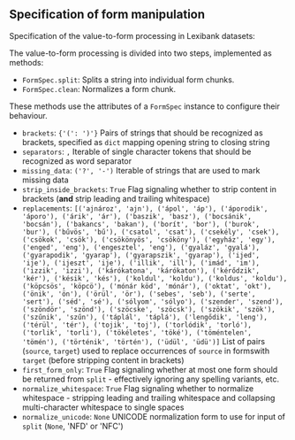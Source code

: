 ## Specification of form manipulation


Specification of the value-to-form processing in Lexibank datasets:

The value-to-form processing is divided into two steps, implemented as methods:
- `FormSpec.split`: Splits a string into individual form chunks.
- `FormSpec.clean`: Normalizes a form chunk.

These methods use the attributes of a `FormSpec` instance to configure their behaviour.

- `brackets`: `{'(': ')'}`
  Pairs of strings that should be recognized as brackets, specified as `dict` mapping opening string to closing string
- `separators`: `,`
  Iterable of single character tokens that should be recognized as word separator
- `missing_data`: `('?', '-')`
  Iterable of strings that are used to mark missing data
- `strip_inside_brackets`: `True`
  Flag signaling whether to strip content in brackets (**and** strip leading and trailing whitespace)
- `replacements`: `[('ajnároz', 'ajn'), ('ápol', 'áp'), ('áporodik', 'áporo'), ('árik', 'ár'), ('baszik', 'basz'), ('bocsánik', 'bocsán'), ('bakancs', 'bakan'), ('borít', 'bor'), ('burok', 'bur'), ('bűvös', 'bű'), ('csatol', 'csat'), ('csekély', 'csek'), ('csökok', 'csök'), ('csökönyös', 'csököny'), ('egyház', 'egy'), ('enged', 'eng'), ('engesztel', 'eng'), ('gyaláz', 'gyalá'), ('gyarapodik', 'gyarap'), ('gyarapszik', 'gyarap'), ('ijed', 'ije'), ('ijeszt', 'ije'), ('illik', 'ill'), ('imád', 'im'), ('izzik', 'izzi'), ('kárókatona', 'kárókaton'), ('kérődzik', 'kér'), ('késik', 'kés'), ('koldul', 'koldu'), ('koldus', 'koldu'), ('köpcsös', 'köpcö'), ('mónár köd', 'mónár'), ('oktat', 'okt'), ('önik', 'ön'), ('örül', 'ör'), ('sebes', 'seb'), ('serte', 'sert'), ('séd', 'sé'), ('sólyom', 'sólyo'), ('szender', 'szend'), ('szöndör', 'szönd'), ('szöcske', 'szöcsk'), ('szökik', 'szök'), ('szűnik', 'szűn'), ('táplál', 'táplá'), ('lengődik', 'leng'), ('térül', 'tér'), ('tojik', 'toj'), ('torlódik', 'torló'), ('torlik', 'torli'), ('tökéletes', 'töké'), ('töméntelen', 'tömén'), ('történik', 'történ'), ('üdül', 'üdü')]`
  List of pairs (`source`, `target`) used to replace occurrences of `source` in formswith `target` (before stripping content in brackets)
- `first_form_only`: `True`
  Flag signaling whether at most one form should be returned from `split` - effectively ignoring any spelling variants, etc.
- `normalize_whitespace`: `True`
  Flag signaling whether to normalize whitespace - stripping leading and trailing whitespace and collapsing multi-character whitespace to single spaces
- `normalize_unicode`: `None`
  UNICODE normalization form to use for input of `split` (`None`, 'NFD' or 'NFC')